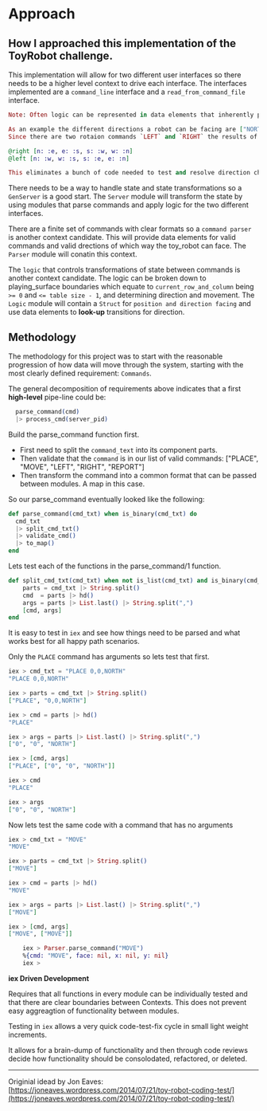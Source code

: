 # Approach
How I approached this implementation of the ToyRobot challenge.
--------------------------------------------------------------------------------

This implementation will allow for two different user interfaces so there needs to be a higher level context to drive each interface. The interfaces implemented are a `command_line` interface and a `read_from_command_file` interface.

```elixir
Note: Often logic can be represented in data elements that inherently provide that logic.

As an example the different directions a robot can be facing are ["NORTH", "EAST", "SOUTH", "WEST"]
Since there are two rotaion commands `LEFT` and `RIGHT` the results of any rotation transformation can be "looked-up" in module attributes:

@right [n: :e, e: :s, s: :w, w: :n]
@left [n: :w, w: :s, s: :e, e: :n]

This eliminates a bunch of code needed to test and resolve direction changes, and provides extensibility just by adding to the attribute list.

```
There needs to be a way to handle state and state transformations so a `GenServer` is a good start. The `Server` module will transform the state by using modules that parse commands and apply logic for the two different interfaces.

There are a finite set of commands with clear formats so a `command parser` is another context candidate. This will provide data elements for valid commands and valid drections of which way the toy_robot can face. The `Parser` module will conatin this context.

The `logic` that controls transformations of state between commands is another context candidate. The logic can be broken down to playing_surface boundaries which equate to `current_row_and_column` being `>= 0` and `<= table size - 1`, and determining direction and movement. The `Logic` module will contain a `Struct` for `position and direction facing` and use data elements to **look-up** transitions for direction.

## Methodology
The methodology for this project was to start with the reasonable progression of how data will move through the system, starting with the most clearly defined requirement: `Commands`.

The general decomposition of requirements above indicates that a first **high-level** pipe-line could be:  

```elixir
  parse_command(cmd)
  |> process_cmd(server_pid)
```
Build the parse_command function first.  
- First need to split the `command_text` into its component parts.
- Then validate that the `command` is in our list of valid commands: ["PLACE", "MOVE", "LEFT", "RIGHT", "REPORT"] 
- Then transform the command into a common format that can be passed between modules. A map in this case.

So our parse_command eventually looked like the following:
```elixir
def parse_command(cmd_txt) when is_binary(cmd_txt) do
  cmd_txt
  |> split_cmd_txt()
  |> validate_cmd()
  |> to_map()
end
```

Lets test each of the functions in the parse_command/1 function.

```elixir
def split_cmd_txt(cmd_txt) when not is_list(cmd_txt) and is_binary(cmd_txt) do
    parts = cmd_txt |> String.split()
    cmd  = parts |> hd()
    args = parts |> List.last() |> String.split(",")
    [cmd, args]
end
```
It is easy to test in `iex` and see how things need to be parsed and what works best for all happy path scenarios.  

Only the `PLACE` command has arguments so lets test that first.
```elixir
iex > cmd_txt = "PLACE 0,0,NORTH"
"PLACE 0,0,NORTH"

iex > parts = cmd_txt |> String.split()
["PLACE", "0,0,NORTH"]

iex > cmd = parts |> hd()
"PLACE"

iex > args = parts |> List.last() |> String.split(",")
["0", "0", "NORTH"]

iex > [cmd, args]
["PLACE", ["0", "0", "NORTH"]]

iex > cmd
"PLACE"

iex > args
["0", "0", "NORTH"]
```

Now lets test the same code with a command that has no arguments
```elixir
iex > cmd_txt = "MOVE"
"MOVE"

iex > parts = cmd_txt |> String.split()
["MOVE"]

iex > cmd = parts |> hd()
"MOVE"

iex > args = parts |> List.last() |> String.split(",")
["MOVE"]

iex > [cmd, args]
["MOVE", ["MOVE"]]
```

```elixir
    iex > Parser.parse_command("MOVE")
    %{cmd: "MOVE", face: nil, x: nil, y: nil}
    iex >
```

**iex Driven Development**

Requires that all functions in every module can be individually tested and that there are clear boundaries between Contexts. This does not prevent easy aggreagtion of functionality between modules.

Testing in `iex` allows a very quick code-test-fix cycle in small light weight increments.

It allows for a brain-dump of functionality and then through code reviews decide how functionality should be consolodated, refactored, or deleted.


----------------
Originial idead by Jon Eaves: [https://joneaves.wordpress.com/2014/07/21/toy-robot-coding-test/](https://joneaves.wordpress.com/2014/07/21/toy-robot-coding-test/)
